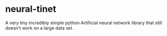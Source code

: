 # neural-tinet
A very tiny incredibly simple python Artificial neural network library that still doesn't work on a large data set . 
